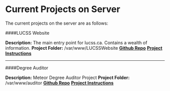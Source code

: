 Current Projects on Server
==========================

The current projects on the server are as follows:

####LUCSS Website

**Description:** The main entry point for lucss.ca. Contains a wealth of information.
**Project Folder:** /var/www/LUCSSWebsite
**[Github Repo](https://github.com/LakeheadUComputerScienceSociety/LUCSSWebsite)**
**[Project Instructions](/Projects/Website.md)**

------
####Degree Auditor

**Description:** Meteor Degree Auditor Project
**Project Folder:** /var/www/auditor
**[Github Repo](https://github.com/LakeheadUComputerScienceSociety/degree-auditor)**
**[Project Instructions](/Projects/Auditor.md)**
